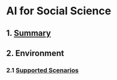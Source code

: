 # AI for Social Science

## 1. [Summary](./summary.md)

## 2. Environment

### 2.1 [Supported Scenarios](./environment-supported_scenarios-1.md)

